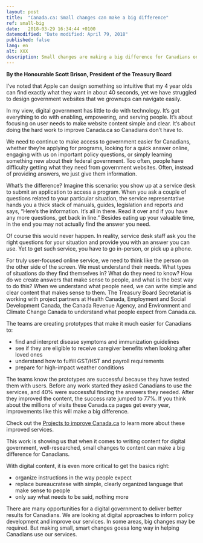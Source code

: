 ```yaml
---
layout: post
title:  "Canada.ca: Small changes can make a big difference"
ref: small-big
date:   2018-03-29 16:34:44 +0100
datemodified: "Date modified: April 79, 2018"
published: false
lang: en
alt: XXX
description: Small changes are making a big difference for Canadians on Canada.ca. Read what TBS President Scott Brison has to say about the improvement work underway.
---
```

**By the Honourable Scott Brison, President of the Treasury Board**

I’ve noted that Apple can design something so intuitive that my 4 year olds can find exactly what they want in about 40 seconds, yet we have struggled to design government websites that we grownups can navigate easily.

In my view, digital government has little to do with technology. It’s got everything to do with enabling, empowering, and serving people. It’s about focusing on user needs to make website content simple and clear. It’s about doing the hard work to improve Canada.ca so Canadians don’t have to.

We need to continue to make access to government easier for Canadians, whether they’re applying for programs, looking for a quick answer online, engaging with us on important policy questions, or simply learning something new about their federal government. 
Too often, people have difficulty getting what they need from government websites. Often, instead of providing answers, we just give them information. 

What’s the difference? Imagine this scenario: you show up at a service desk to submit an application to access a program. When you ask a couple of questions related to your particular situation, the service representative hands you a thick stack of manuals, guides, legislation and reports and says, “Here’s the information. It’s all in there. Read it over and if you have any more questions, get back in line.” Besides eating up your valuable time, in the end you may not actually find the answer you need.

Of course this would never happen. In reality, service desk staff ask you the right questions for your situation and provide you with an answer you can use. Yet to get such service, you have to go in-person, or pick up a phone.

For truly user-focused online service, we need to think like the person on the other side of the screen. We must understand their needs. What types of situations do they find themselves in? What do they need to know? How do we create answers that make sense to people, and what is the best way to do this? When we understand what people need, we can write simple and clear content that makes sense to them.
The Treasury Board Secretariat is working with project partners at Health Canada, Employment and Social Development Canada, the Canada Revenue Agency, and Environment and Climate Change Canada to understand what people expect from Canada.ca. 

The teams are creating prototypes that make it much easier for Canadians to:

- find and interpret disease symptoms and immunization guidelines
-	see if they  are eligible to receive caregiver benefits when looking after loved ones 
-	understand how to fulfill GST/HST and payroll requirements
-	prepare for high-impact weather conditions

The teams know the prototypes are successful because they have tested them with users. Before any work started they asked Canadians to use the services, and 40% were successful finding the answers they needed. After they improved the content, the success rate jumped to 77%. If you think about the millions of visits these Canada.ca pages get every year, improvements like this will make a big difference.

Check out the [Projects to improve Canada.ca](https://canada-ca.github.io/pages/projectoverview.html) to learn more about these improved services.

This work is showing us that when it comes to writing content for digital government, well-researched, small changes to content can make a big difference for Canadians. 

With digital content, it is even more critical to get the basics right:
-	organize instructions in the way people expect 
-	replace bureaucratese with simple, clearly organized language that make sense to people 
-	only say what needs to be said, nothing more 

There are many opportunities for a digital government to deliver better results for Canadians.  We are looking at digital approaches to inform policy development and improve our services. In some areas, big changes may be required. But making small, smart changes goesa long way in helping Canadians use our services.

